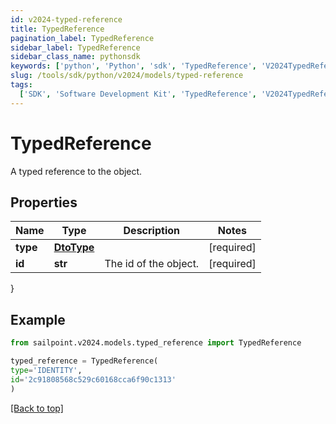 ```yaml
---
id: v2024-typed-reference
title: TypedReference
pagination_label: TypedReference
sidebar_label: TypedReference
sidebar_class_name: pythonsdk
keywords: ['python', 'Python', 'sdk', 'TypedReference', 'V2024TypedReference']
slug: /tools/sdk/python/v2024/models/typed-reference
tags:
  ['SDK', 'Software Development Kit', 'TypedReference', 'V2024TypedReference']
---
```


# TypedReference

A typed reference to the object.

## Properties

| Name     | Type                    | Description           | Notes      |
| -------- | ----------------------- | --------------------- | ---------- |
| **type** | [**DtoType**](dto-type) |                       | [required] |
| **id**   | **str**                 | The id of the object. | [required] |

}

## Example

```python
from sailpoint.v2024.models.typed_reference import TypedReference

typed_reference = TypedReference(
type='IDENTITY',
id='2c91808568c529c60168cca6f90c1313'
)

```

[[Back to top]](#)
